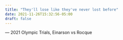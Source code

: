 ```yaml
---
title: "They'll lose like they've never lost before"
date: 2021-11-26T15:32:56-05:00
draft: false
---
```

— 2021 Olympic Trials, Einarson vs Rocque
<!--more--> 

